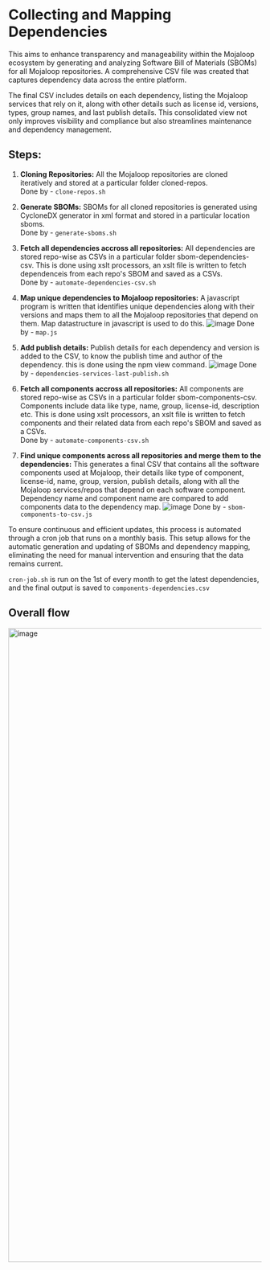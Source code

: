 # Collecting and Mapping Dependencies 
This aims to enhance transparency and manageability within the Mojaloop ecosystem by generating and analyzing Software Bill of Materials (SBOMs) for all Mojaloop repositories. A comprehensive CSV file was created that captures dependency data across the entire platform.<br>

The final CSV includes details on each dependency, listing the Mojaloop services that rely on it, along with other details such as license id, versions, types, group names, and last publish details. This consolidated view not only improves visibility and compliance but also streamlines maintenance and dependency management.<br>

## **Steps:**

1. **Cloning Repositories:** All the Mojaloop repositories are cloned iteratively and stored at a particular folder cloned-repos. <br>
Done by - `clone-repos.sh`

2. **Generate SBOMs:** SBOMs for all cloned repositories is generated using CycloneDX generator in xml format and stored in a particular location sboms. <br>
Done by - `generate-sboms.sh`

4. **Fetch all dependencies accross all repositories:** All dependencies are stored repo-wise as CSVs in a particular folder sbom-dependencies-csv. This is done using xslt processors, an xslt file is written to fetch dependenceis from each repo's SBOM and saved as a CSVs. <br>
Done by - `automate-dependencies-csv.sh`

5. **Map unique dependencies to Mojaloop repositories:** A javascript program is written that identifies unique dependencies along with their versions and maps them to all the Mojaloop repositories that depend on them. Map datastructure in javascript is used to do this. 
![image](https://github.com/user-attachments/assets/95ddc6ac-3361-44f7-b042-ade506e46374)
Done by - `map.js`

6. **Add publish details:** Publish details for each dependency and version is added to the CSV, to know the publish time and author of the dependency. this is done using the npm view command. 
![image](https://github.com/user-attachments/assets/2ae4360b-a2ed-487b-8c92-12448ba94687)
Done by - `dependencies-services-last-publish.sh`

7. **Fetch all components accross all repositories:** All components are stored repo-wise as CSVs in a particular folder sbom-components-csv. Components include data like type, name, group, license-id, description etc. This is done using xslt processors, an xslt file is written to fetch components and their related data from each repo's SBOM and saved as a CSVs. <br>
Done by - `automate-components-csv.sh`

8. **Find unique components across all repositories and merge them to the dependencies:** This generates a final CSV that contains all the software components used at Mojaloop, their details like type of component, license-id, name, group, version, publish details, along with all the Mojaloop services/repos that depend on each software component. Dependency name and component name are compared to add components data to the dependency map. 
![image](https://github.com/user-attachments/assets/f9d14202-ce68-490a-9c5a-35a3060100e4)
Done by - `sbom-components-to-csv.js`

To ensure continuous and efficient updates, this process is automated through a cron job that runs on a monthly basis. This setup allows for the automatic generation and updating of SBOMs and dependency mapping, eliminating the need for manual intervention and ensuring that the data remains current.

`cron-job.sh` is run on the 1st of every month to get the latest dependencies, and the final output is saved to `components-dependencies.csv`

## Overall flow 
<img width="1262" alt="image" src="https://github.com/user-attachments/assets/d24e1993-4097-4a0b-bcbd-822408d0895f">

